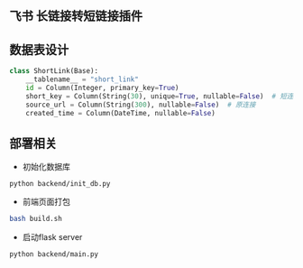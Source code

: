 ## 飞书 长链接转短链接插件

## 数据表设计
```python
class ShortLink(Base):
    __tablename__ = "short_link"
    id = Column(Integer, primary_key=True)
    short_key = Column(String(30), unique=True, nullable=False)  # 短连接KEY，数据库唯一
    source_url = Column(String(300), nullable=False)  # 原连接
    created_time = Column(DateTime, nullable=False)

```

## 部署相关

- 初始化数据库
```shell
python backend/init_db.py 
```

- 前端页面打包
```bash
bash build.sh
```


- 启动flask server
```shell
python backend/main.py 
```
